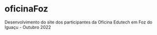 # oficinaFoz
Desenvolvimento do site dos participantes da Oficina Edutech em Foz do Iguaçu - Outubro 2022
